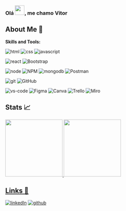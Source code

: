 <h3 align="left">Olá <img src="https://raw.githubusercontent.com/kaueMarques/kaueMarques/master/hi.gif" height="30px">, me chamo Vitor</h3>

## About Me 🚀

**Skills and Tools:**  

![html](https://img.shields.io/badge/HTML5-E34F26?style=for-the-badge&logo=html5&logoColor=white)
![css](https://img.shields.io/badge/CSS3-1572B6?style=for-the-badge&logo=css3&logoColor=white)
![javascript](https://img.shields.io/badge/JavaScript-323330?style=for-the-badge&logo=javascript&logoColor=F7DF1E)

![react](https://img.shields.io/badge/React-20232A?style=for-the-badge&logo=react&logoColor=61DAFB)
![Bootstrap](https://img.shields.io/badge/Bootstrap-7952B3?style=for-the-badge&logo=bootstrap&logoColor=fff)

![node](https://img.shields.io/badge/Node.js-43853D?style=for-the-badge&logo=node.js&logoColor=white)
![NPM](https://img.shields.io/badge/NPM-20232A?style=for-the-badge&logo=npm&logoColor=white)
![mongodb](https://img.shields.io/badge/MongoDB-4EA94B?style=for-the-badge&logo=mongodb&logoColor=white)
![Postman](https://img.shields.io/badge/Postman-FF6C37?style=for-the-badge&logo=postman&logoColor=red)

![git](https://img.shields.io/badge/Git-FFFFFF?style=for-the-badge&logo=Git&logoColor=CA4245)
![GitHub](https://img.shields.io/badge/github-%23121011.svg?style=for-the-badge&logo=github&logoColor=FFFFFF)

![vs-code](https://img.shields.io/badge/VS_Code-007ACC?style=for-the-badge&logo=Visual-Studio-Code&logoColor=FFFFFF)
![Figma](https://img.shields.io/badge/figma-E34F26?style=for-the-badge&logo=figma&logoColor=FFFFFF)
![Canva](https://img.shields.io/badge/Canva-00C7B7?style=for-the-badge&logo=Canva&logoColor=FFFFFF)
![Trello](https://img.shields.io/badge/Trello-%23026AA7.svg?style=for-the-badge&logo=Trello&logoColor=FFFFFF)
![Miro](https://img.shields.io/badge/Miro-ffdd33?style=for-the-badge&logo=miro&logoColor=1c1c1e)

## Stats 📈

<div>
  <a href="https://github.com/gbvitor">
  <img loading="lazy" height="180em" src="https://github-readme-stats.vercel.app/api/top-langs/?username=gbvitor&layout=compact&langs_count=7&theme=dracula"/>
  <img loading="lazy" height="180em" src="https://github-readme-stats.vercel.app/api?username=gbvitor&show_icons=true&theme=dracula&include_all_commits=true&count_private=true"/>
</div>

## Links 🔗

[![linkedIn](https://img.shields.io/badge/Linked_In-0077B5?style=for-the-badge&logo=LinkedIn&logoColor=white)](https://www.linkedin.com/in/gvitor/)
[![github](https://img.shields.io/badge/github-%23121011.svg?style=for-the-badge&logo=github&logoColor=FFFFFF)](https://github.com/gbvitor)

<!---
gbvitor/gbvitor is a ✨ special ✨ repository because its `README.md` (this file) appears on your GitHub profile.
You can click the Preview link to take a look at your changes.
--->
